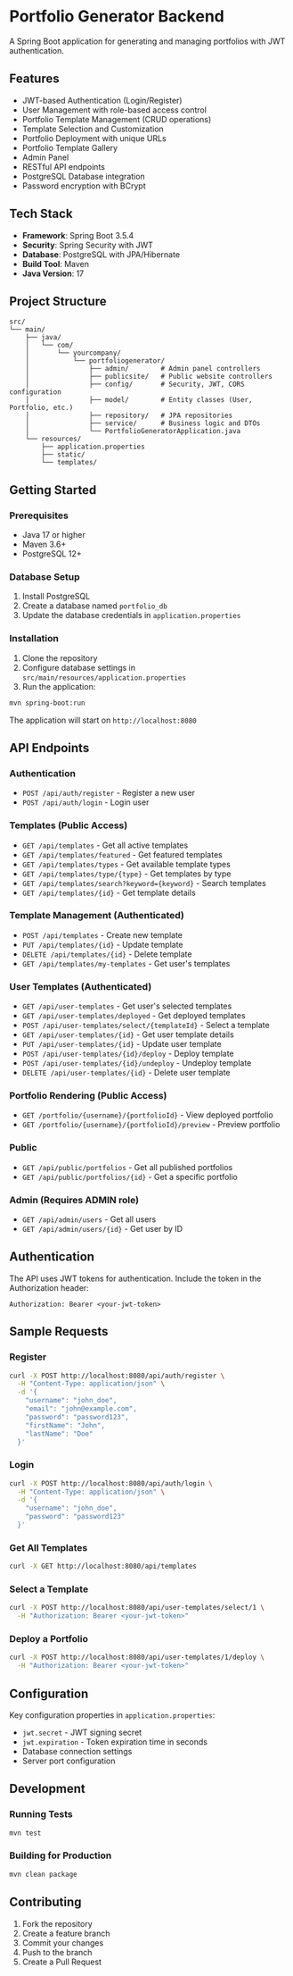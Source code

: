 # Portfolio Generator Backend

A Spring Boot application for generating and managing portfolios with JWT authentication.

## Features

- JWT-based Authentication (Login/Register)
- User Management with role-based access control
- Portfolio Template Management (CRUD operations)
- Template Selection and Customization
- Portfolio Deployment with unique URLs
- Portfolio Template Gallery
- Admin Panel
- RESTful API endpoints
- PostgreSQL Database integration
- Password encryption with BCrypt

## Tech Stack

- **Framework**: Spring Boot 3.5.4
- **Security**: Spring Security with JWT
- **Database**: PostgreSQL with JPA/Hibernate
- **Build Tool**: Maven
- **Java Version**: 17

## Project Structure

```
src/
└── main/
    ├── java/
    │   └── com/
    │       └── yourcompany/
    │           └── portfoliogenerator/
    │               ├── admin/        # Admin panel controllers
    │               ├── publicsite/   # Public website controllers
    │               ├── config/       # Security, JWT, CORS configuration
    │               ├── model/        # Entity classes (User, Portfolio, etc.)
    │               ├── repository/   # JPA repositories
    │               ├── service/      # Business logic and DTOs
    │               └── PortfolioGeneratorApplication.java
    └── resources/
        ├── application.properties
        ├── static/
        └── templates/
```

## Getting Started

### Prerequisites

- Java 17 or higher
- Maven 3.6+
- PostgreSQL 12+

### Database Setup

1. Install PostgreSQL
2. Create a database named `portfolio_db`
3. Update the database credentials in `application.properties`

### Installation

1. Clone the repository
2. Configure database settings in `src/main/resources/application.properties`
3. Run the application:

```bash
mvn spring-boot:run
```

The application will start on `http://localhost:8080`

## API Endpoints

### Authentication
- `POST /api/auth/register` - Register a new user
- `POST /api/auth/login` - Login user

### Templates (Public Access)
- `GET /api/templates` - Get all active templates
- `GET /api/templates/featured` - Get featured templates
- `GET /api/templates/types` - Get available template types
- `GET /api/templates/type/{type}` - Get templates by type
- `GET /api/templates/search?keyword={keyword}` - Search templates
- `GET /api/templates/{id}` - Get template details

### Template Management (Authenticated)
- `POST /api/templates` - Create new template
- `PUT /api/templates/{id}` - Update template
- `DELETE /api/templates/{id}` - Delete template
- `GET /api/templates/my-templates` - Get user's templates

### User Templates (Authenticated)
- `GET /api/user-templates` - Get user's selected templates
- `GET /api/user-templates/deployed` - Get deployed templates
- `POST /api/user-templates/select/{templateId}` - Select a template
- `GET /api/user-templates/{id}` - Get user template details
- `PUT /api/user-templates/{id}` - Update user template
- `POST /api/user-templates/{id}/deploy` - Deploy template
- `POST /api/user-templates/{id}/undeploy` - Undeploy template
- `DELETE /api/user-templates/{id}` - Delete user template

### Portfolio Rendering (Public Access)
- `GET /portfolio/{username}/{portfolioId}` - View deployed portfolio
- `GET /portfolio/{username}/{portfolioId}/preview` - Preview portfolio

### Public
- `GET /api/public/portfolios` - Get all published portfolios
- `GET /api/public/portfolios/{id}` - Get a specific portfolio

### Admin (Requires ADMIN role)
- `GET /api/admin/users` - Get all users
- `GET /api/admin/users/{id}` - Get user by ID

## Authentication

The API uses JWT tokens for authentication. Include the token in the Authorization header:

```
Authorization: Bearer <your-jwt-token>
```

## Sample Requests

### Register
```bash
curl -X POST http://localhost:8080/api/auth/register \
  -H "Content-Type: application/json" \
  -d '{
    "username": "john_doe",
    "email": "john@example.com",
    "password": "password123",
    "firstName": "John",
    "lastName": "Doe"
  }'
```

### Login
```bash
curl -X POST http://localhost:8080/api/auth/login \
  -H "Content-Type: application/json" \
  -d '{
    "username": "john_doe",
    "password": "password123"
  }'
```

### Get All Templates
```bash
curl -X GET http://localhost:8080/api/templates
```

### Select a Template
```bash
curl -X POST http://localhost:8080/api/user-templates/select/1 \
  -H "Authorization: Bearer <your-jwt-token>"
```

### Deploy a Portfolio
```bash
curl -X POST http://localhost:8080/api/user-templates/1/deploy \
  -H "Authorization: Bearer <your-jwt-token>"
```

## Configuration

Key configuration properties in `application.properties`:

- `jwt.secret` - JWT signing secret
- `jwt.expiration` - Token expiration time in seconds
- Database connection settings
- Server port configuration

## Development

### Running Tests
```bash
mvn test
```

### Building for Production
```bash
mvn clean package
```

## Contributing

1. Fork the repository
2. Create a feature branch
3. Commit your changes
4. Push to the branch
5. Create a Pull Request
